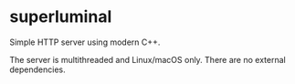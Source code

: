 # superluminal
Simple HTTP server using modern C++.

The server is multithreaded and Linux/macOS only. There are no external dependencies.

 
